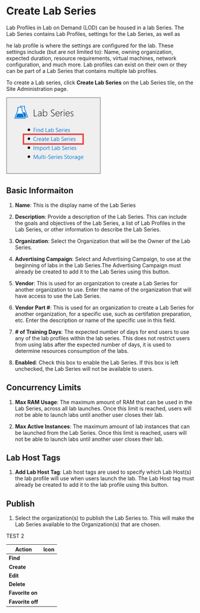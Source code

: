 # Create Lab Series

Lab Profiles in Lab on Demand (LOD) can be housed in a lab Series. The Lab Series contains Lab Profiles, settings for the Lab Series, as well as 

he lab profile is where the settings are configured for the lab. These settings include (but are not limited to): Name, owning organization, expected duration, resource requirements, virtual machines, network configuration, and much more. Lab profiles can exist on their own or they can be part of a Lab Series that contains multiple lab profiles. 

To create a Lab series, click **Create Lab Series** on the Lab Series tile, on the Site Administration page.

![Create a Lab Series](images/create-lab-series.png)

## Basic Informaiton 

1. **Name**: This is the display name of the Lab Series

1. **Description**: Provide a description of the Lab Series. This can include the goals and objectives of the Lab Series, a list of Lab Profiles in the Lab Series, or other information to describe the Lab Series. 

1. **Organization**: Select the Organization that will be the Owner of the Lab Series. 

1. **Advertising Campaign**: Select and Advertising Campaign, to use at the beginning of labs in the Lab Series.The Advertising Campaign must already be created to add it to the Lab Series using this button.

1. **Vendor**: This is used for an organization to create a Lab Series for another organization to use. Enter the name of the organization that will have access to use the Lab Series.

1. **Vendor Part #**: This is used for an organization to create a Lab Series for another organization, for a specific use, such as certifation preparation, etc. Enter the description or name of the specific use in this field. 

1. **# of Training Days**: The expected number of days for end users to use any of the lab profiles within the lab series. This does not restrict users from using labs after the expected number of days, it is used to determine resources consumption of the labs.

1. **Enabled**: Check this box to enable the Lab Series. If this box is left unchecked, the Lab Series will not be available to users.

## Concurrency Limits

1. **Max RAM Usage**: The maximum amount of RAM that can be used in the Lab Series, across all lab launches. Once this limit is reached, users will not be able to launch labs until another user closes their lab.


1. **Max Active Instances**: The maximum amount of lab instances that can be launched from the Lab Series. Once this limit is reached, users will not be able to launch labs until another user closes their lab.

## Lab Host Tags

1. **Add Lab Host Tag**: Lab host tags are used to specify which Lab Host(s) the lab profile will use when users launch the lab. The Lab Host tag must already be created to add it to the lab profile using this button.

## Publish

1. Select the organization(s) to publish the Lab Series to. This will make the Lab Series available to the Organization(s) that are chosen.

TEST 2

|Action|Icon|
|--|--|
| **Find** | <span class="lod-icon lod-search"></span> | 
| **Create** | <span class="lod-icon lod-create"></span> |       
| **Edit** | <span class="lod-icon lod-edit"></span> |         
| **Delete** | <span class="lod-icon lod-delete"></span> |      
| **Favorite on** | <span class="lod-icon lod-favorite-on"></span> |  
| **Favorite off** | <span class="lod-icon lod-favorite-off"></span> |

<style type="text/css">
    @@font-face {
        font-family: "lod-icons";
        src: local("lod-icons");
        src: url("/fonts/lod.woff?v=13") format("woff"),
           url("/fonts/lod.ttf?v=13") format("truetype"),
           url("/fonts/lod.svg?v=13") format("svg");
        font-style: normal;
        font-weight: normal;
    }
    .lod-icon {
        font-family: 'lod-icons';
        display: inline-block;
    }
    .lod-search:before {
        content: "\E721";
    }
    .lod-create:before {
        content: "\E710";
    }
    .lod-edit:before {
        content: "\E70F";
    }
    .lod-edit:before {
        content: "\E70F";
    }
    .lod-delete:before {
        content: "\E711";
    }
    .lod-favorite-on:before {
        content: "\e735";
    }
    .lod-favorite-off:before {
        content: "\e734";
    }
</style>


